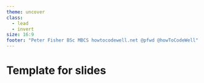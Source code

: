 ```yaml
---
theme: uncover
class:
  - lead
  - invert
size: 16:9
footer: "Peter Fisher BSc MBCS howtocodewell.net @pfwd @howToCodeWell"
---
```


# Template for slides
